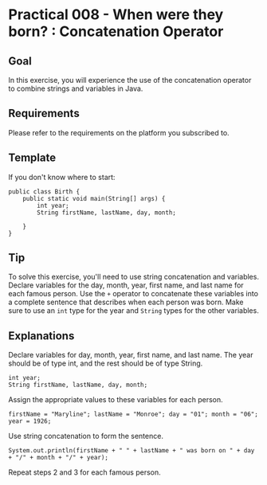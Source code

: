 # Practical 008 - When were they born? : Concatenation Operator

## Goal
In this exercise, you will experience the use of the concatenation operator to combine strings and variables in Java.

## Requirements
Please refer to the requirements on the platform you subscribed to.

## Template
If you don't know where to start:

    public class Birth {
        public static void main(String[] args) {
            int year;
            String firstName, lastName, day, month;
            
        }
    }

## Tip
To solve this exercise, you'll need to use string concatenation and variables.
Declare variables for the day, month, year, first name, and last name for each famous person.
Use the `+` operator to concatenate these variables into a complete sentence that describes when each person was born.
Make sure to use an `int` type for the year and `String` types for the other variables.

## Explanations
Declare variables for day, month, year, first name, and last name. The year should be of type int, and the rest should be of type String.

    int year;
    String firstName, lastName, day, month;

Assign the appropriate values to these variables for each person.

    firstName = "Maryline"; lastName = "Monroe"; day = "01"; month = "06"; year = 1926;

Use string concatenation to form the sentence.

    System.out.println(firstName + " " + lastName + " was born on " + day + "/" + month + "/" + year);

Repeat steps 2 and 3 for each famous person.